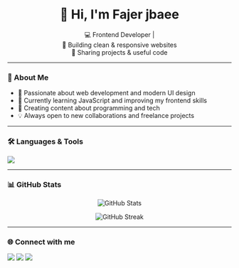 <h1 align="center">👋 Hi, I'm Fajer jbaee </h1>

<p align="center">
  💻 Frontend Developer |<br>
  🚀 Building clean & responsive websites<br>
  📂 Sharing projects & useful code<br>
</p>

---

### 🧠 About Me
- 🎯 Passionate about web development and modern UI design  
- 🌱 Currently learning JavaScript and improving my frontend skills  
- 🎥 Creating content about programming and tech  
- 💡 Always open to new collaborations and freelance projects  

---

### 🛠️ Languages & Tools
<p>
  <img src="https://skillicons.dev/icons?i=html,css,js,figma,react,github,git,vscode,bootstrap" />
</p>

---

### 📊 GitHub Stats
<p align="center">
  <img src="https://github-readme-stats.vercel.app/api?username=fajer-jbaee&show_icons=true&theme=tokyonight" alt="GitHub Stats" />
</p>

<p align="center">
  <img src="https://github-readme-streak-stats.herokuapp.com/?user=fajer-jbaee&theme=tokyonight" alt="GitHub Streak" />
</p>

---

### 🌐 Connect with me
<p>
  <a href="https://linkedin.com/in/fajer-jbaee" target="_blank"><img src="https://img.shields.io/badge/LinkedIn-blue?logo=linkedin&logoColor=white" /></a>
  <a href="https://instagram.com/fajer_jba" target="_blank"><img src="https://img.shields.io/badge/Instagram-%23E4405F.svg?logo=instagram&logoColor=white" /></a>
  <a href="mailto:fajerjbaee4@gmail.com"><img src="https://img.shields.io/badge/Email-D14836?logo=gmail&logoColor=white" /></a>
</p>
